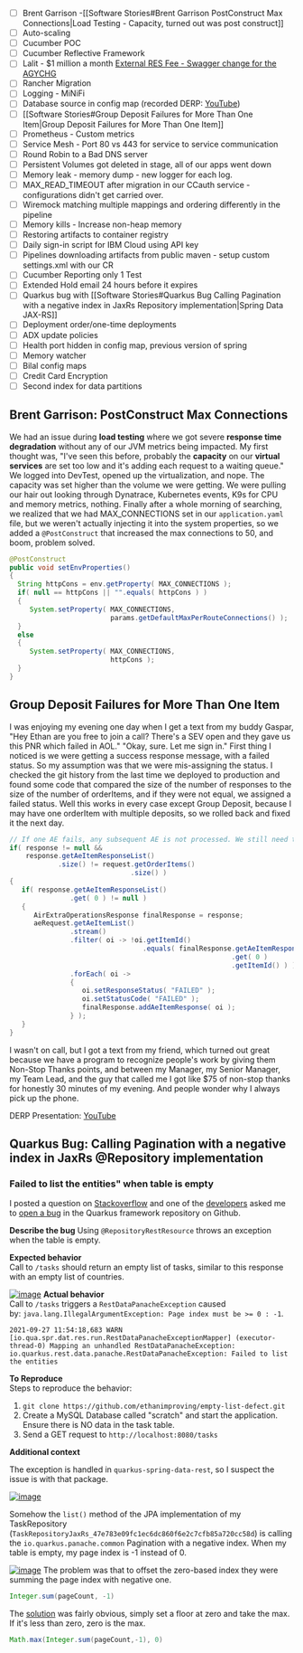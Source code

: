 - [ ] Brent Garrison -[[Software Stories#Brent Garrison PostConstruct Max Connections|Load Testing - Capacity, turned out was post construct]]
- [ ] Auto-scaling
- [ ] Cucumber POC
- [ ] Cucumber Reflective Framework
- [ ] Lalit - $1 million a month [External RES Fee - Swagger change for the AGYCHG](https://rally1.rallydev.com/#/6722473906/iterationstatus?detail=/userstory/514528916780)
- [ ] Rancher Migration
- [ ] Logging - MiNiFi
- [ ] Database source in config map (recorded DERP: [YouTube](https://youtu.be/UHYieC28vFs?t=628))
- [ ] [[Software Stories#Group Deposit Failures for More Than One Item|Group Deposit Failures for More Than One Item]]
- [ ] Prometheus - Custom metrics
- [ ] Service Mesh - Port 80 vs 443 for service to service communication
- [ ] Round Robin to a Bad DNS server
- [ ] Persistent Volumes got deleted in stage, all of our apps went down
- [ ] Memory leak - memory dump - new logger for each log.
- [ ] MAX_READ_TIMEOUT after migration in our CCauth service - configurations didn't get carried over.
- [ ] Wiremock matching multiple mappings and ordering differently in the pipeline
- [ ] Memory kills - Increase non-heap memory
- [ ] Restoring artifacts to container registry
- [ ] Daily sign-in script for IBM Cloud using API key
- [ ] Pipelines downloading artifacts from public maven - setup custom settings.xml with our CR
- [ ] Cucumber Reporting only 1 Test
- [ ] Extended Hold email 24 hours before it expires
- [ ] Quarkus bug with [[Software Stories#Quarkus Bug Calling Pagination with a negative index in JaxRs Repository implementation|Spring Data JAX-RS]]
- [ ] Deployment order/one-time deployments
- [ ] ADX update policies
- [ ] Health port hidden in config map, previous version of spring
- [ ] Memory watcher
- [ ] Bilal config maps
- [ ] Credit Card Encryption
- [ ] Second index for data partitions

## Brent Garrison: PostConstruct Max Connections
We had an issue during **load testing** where we got severe **response time degradation** without any of our JVM metrics being impacted. My first thought was, "I've seen this before, probably the **capacity** on our **virtual services** are set too low and it's adding each request to a waiting queue." We logged into DevTest, opened up the virtualization, and nope. The capacity was set higher than the volume we were getting. We were pulling our hair out looking through Dynatrace, Kubernetes events, K9s for CPU and memory metrics, nothing. Finally after a whole morning of searching, we realized that we had MAX_CONNECTIONS set in our `application.yaml` file, but we weren't actually injecting it into the system properties, so we added a `@PostConstruct`  that increased the max connections to 50, and boom, problem solved.

``` java
@PostConstruct
public void setEnvProperties()
{
  String httpCons = env.getProperty( MAX_CONNECTIONS );
  if( null == httpCons || "".equals( httpCons ) )
  {
	 System.setProperty( MAX_CONNECTIONS,
						 params.getDefaultMaxPerRouteConnections() );
  }
  else
  {
	 System.setProperty( MAX_CONNECTIONS,
						 httpCons );
  }
}
```


## Group Deposit Failures for More Than One Item
I was enjoying my evening one day when I get a text from my buddy Gaspar, "Hey Ethan are you free to join a call? There's a SEV open and they gave us this PNR which failed in AOL." "Okay, sure. Let me sign in." First thing I noticed is we were getting a success response message, with a failed status. So my assumption was that we were mis-assigning the status. I checked the git history from the last time we deployed to production and found some code that compared the size of the number of responses to the size of the number of orderItems, and if they were not equal, we assigned a failed status. Well this works in every case except Group Deposit, because I may have one orderItem with multiple deposits, so we rolled back and fixed it the next day.
``` java
// If one AE fails, any subsequent AE is not processed. We still need to populate and return these so AOL does not get multiple null responses leading to a Duplicate key error when trying to put the responses into a map.  
if( response != null &&  
    response.getAeItemResponseList()  
            .size() != request.getOrderItems()  
                              .size() )  
{  
   if( response.getAeItemResponseList()  
               .get( 0 ) != null )  
   {  
      AirExtraOperationsResponse finalResponse = response;  
      aeRequest.getAeItemList()  
               .stream()  
               .filter( oi -> !oi.getItemId()  
                                 .equals( finalResponse.getAeItemResponseList()  
                                                       .get( 0 )  
                                                       .getItemId() ) )  
               .forEach( oi ->  
               {  
                  oi.setResponseStatus( "FAILED" );  
                  oi.setStatusCode( "FAILED" );  
                  finalResponse.addAeItemResponse( oi );  
               } );  
   }  
}
```
I wasn't on call, but I got a text from my friend, which turned out great because we have a program to recognize people's work by giving them Non-Stop Thanks points, and between my Manager, my Senior Manager, my Team Lead, and the guy that called me I got like $75 of non-stop thanks for honestly 30 minutes of my evening. And people wonder why I always pick up the phone.

DERP Presentation: [YouTube](https://youtu.be/kHf1uu_49NY?t=360)

## Quarkus Bug: Calling Pagination with a negative index in JaxRs @Repository implementation

### Failed to list the entities" when table is empty

I posted a question on [Stackoverflow](https://stackoverflow.com/questions/69340250/restdatapanacheexception-failed-to-list-the-entities-when-table-is-empty) and one of the [developers](https://www.linkedin.com/in/georgios-andrianakis/) asked me to [open a bug](https://github.com/quarkusio/quarkus/issues/20424) in the Quarkus framework repository on Github.

**Describe the bug** 
Using `@RepositoryRestResource` throws an exception when the table is empty.

**Expected behavior**  
Call to `/tasks` should return an empty list of tasks, similar to this response with an empty list of countries.

[![image](https://user-images.githubusercontent.com/55400451/134951841-f1f840c1-1ef3-43a8-93da-2848c2d44b0b.png)](https://user-images.githubusercontent.com/55400451/134951841-f1f840c1-1ef3-43a8-93da-2848c2d44b0b.png)
**Actual behavior**  
Call to `/tasks` triggers a `RestDataPanacheException` caused by: `java.lang.IllegalArgumentException: Page index must be >= 0 : -1`.

``` warn
2021-09-27 11:54:18,683 WARN  [io.qua.spr.dat.res.run.RestDataPanacheExceptionMapper] (executor-thread-0) Mapping an unhandled RestDataPanacheException: io.quarkus.rest.data.panache.RestDataPanacheException: Failed to list the entities
```

**To Reproduce**  
Steps to reproduce the behavior:

1.  `git clone https://github.com/ethanimproving/empty-list-defect.git`
2.  Create a MySQL Database called "scratch" and start the application. Ensure there is NO data in the task table.
3.  Send a GET request to `http://localhost:8080/tasks`

**Additional context**

The exception is handled in `quarkus-spring-data-rest`, so I suspect the issue is with that package.

[![image](https://user-images.githubusercontent.com/55400451/134952899-38d08a60-c5b7-4abe-a3d4-fb1152f09c04.png)](https://user-images.githubusercontent.com/55400451/134952899-38d08a60-c5b7-4abe-a3d4-fb1152f09c04.png)

Somehow the `list()` method of the JPA implementation of my TaskRepository (`TaskRepositoryJaxRs_47e783e09fc1ec6dc860f6e2c7cfb85a720cc58d`) is calling the `io.quarkus.panache.common` Pagination with a negative index. When my table is empty, my page index is -1 instead of 0.

[![image](https://user-images.githubusercontent.com/55400451/134954454-f7f3ee52-2406-4178-bfd6-b8dfdd945cae.png)](https://user-images.githubusercontent.com/55400451/134954454-f7f3ee52-2406-4178-bfd6-b8dfdd945cae.png)
The problem was that to offset the zero-based index they were summing the page index with negative one.

``` java
Integer.sum(pageCount, -1)
```

The [solution](https://github.com/quarkusio/quarkus/pull/22692) was fairly obvious, simply set a floor at zero and take the max. If it's less than zero, zero is the max.

``` java
Math.max(Integer.sum(pageCount,-1), 0)
```
